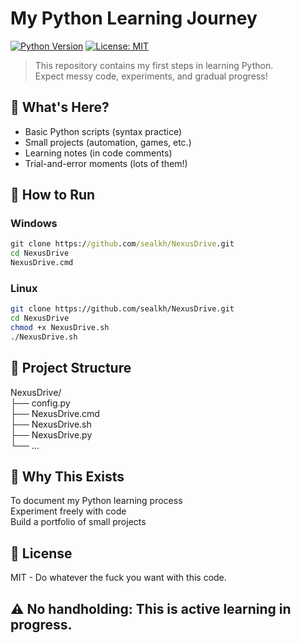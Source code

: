 # My Python Learning Journey

[![Python Version](https://img.shields.io/badge/python-3.13%2B-blue)](https://www.python.org/downloads/)
[![License: MIT](https://img.shields.io/badge/License-MIT-yellow.svg)](https://opensource.org/licenses/MIT)

> This repository contains my first steps in learning Python.  
> Expect messy code, experiments, and gradual progress!

## 📌 What's Here?
- Basic Python scripts (syntax practice)
- Small projects (automation, games, etc.)
- Learning notes (in code comments)
- Trial-and-error moments (lots of them!)

## 🚀 How to Run
### Windows
```cmd
git clone https://github.com/sealkh/NexusDrive.git
cd NexusDrive
NexusDrive.cmd
```
### Linux
```bash
git clone https://github.com/sealkh/NexusDrive.git
cd NexusDrive
chmod +x NexusDrive.sh
./NexusDrive.sh
```
## 📂 Project Structure
NexusDrive/  
├── config.py  
├── NexusDrive.cmd  
├── NexusDrive.sh  
├── NexusDrive.py  
└── ...
## 🤔 Why This Exists
To document my Python learning process  
Experiment freely with code  
Build a portfolio of small projects
## 📜 License
MIT - Do whatever the fuck you want with this code.
## ⚠️ No handholding: This is active learning in progress.
